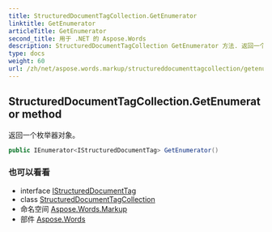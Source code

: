 ```yaml
---
title: StructuredDocumentTagCollection.GetEnumerator
linktitle: GetEnumerator
articleTitle: GetEnumerator
second_title: 用于 .NET 的 Aspose.Words
description: StructuredDocumentTagCollection GetEnumerator 方法. 返回一个枚举器对象 在 C#.
type: docs
weight: 60
url: /zh/net/aspose.words.markup/structureddocumenttagcollection/getenumerator/
---
```

## StructuredDocumentTagCollection.GetEnumerator method

返回一个枚举器对象。

```csharp
public IEnumerator<IStructuredDocumentTag> GetEnumerator()
```

### 也可以看看

* interface [IStructuredDocumentTag](../../istructureddocumenttag/)
* class [StructuredDocumentTagCollection](../)
* 命名空间 [Aspose.Words.Markup](../../../aspose.words.markup/)
* 部件 [Aspose.Words](../../../)
